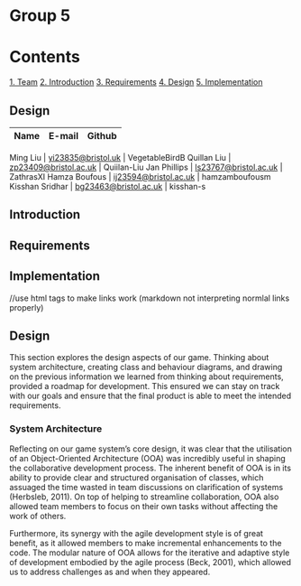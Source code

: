 # Group 5


# Contents
[1. Team](#team)
[2. Introduction](#intro)
[3. Requirements](#requirements)
[4. Design](#design)
[5. Implementation](#imp)





<h2 id="team">Design</h2>


| Name         | E-mail           | Github  |
| ------------- |:-------------:| :----:|

Ming Liu | yi23835@bristol.uk | VegetableBirdB
Quillan Liu | zp23409@bristol.ac.uk | Quiilan-Liu
Jan Phillips | ls23767@bristol.ac.uk | ZathrasXI
Hamza Boufous | ij23594@bristol.ac.uk | hamzamboufousm
Kisshan Sridhar | bg23463@bristol.ac.uk | kisshan-s



<h2 id="intro">Introduction</h2>
<h2 id="requirements">Requirements</h2>
<h2 id="imp">Implementation</h2>


//use html tags to make links work (markdown not interpreting normlal links properly)



<h2 id="design">Design</h2>
This section explores the design aspects of our game. Thinking about system architecture, creating class and behaviour diagrams, and drawing on the previous information we learned from thinking about requirements, provided a roadmap for development. This ensured we can stay on track with our goals and ensure that the final product is able to meet the intended requirements.

### System Architecture
Reflecting on our game system’s core design, it was clear that the utilisation of an Object-Oriented Architecture (OOA) was incredibly useful in shaping the collaborative development process. The inherent benefit of OOA is in its ability to provide clear and structured organisation of classes, which assuaged the time wasted in team discussions on clarification of systems (Herbsleb, 2011). On top of helping to streamline collaboration, OOA also allowed team members to focus on their own tasks without affecting the work of others. 

Furthermore, its synergy with the agile development style is of great benefit, as it allowed members to make incremental enhancements to the code. The modular nature of OOA allows for the iterative and adaptive style of development embodied by the agile process (Beck, 2001), which allowed us to address challenges as and when they appeared.
